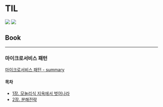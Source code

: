 # TIL

<img src="https://img.shields.io/badge/Spring-green?style=for-the-badge&logo=spring&logoColor=white">
<img src="https://img.shields.io/badge/docker-2496ED?style=for-the-badge&logo=docker&logoColor=white">

<br />

## Book

---

### 마이크로서비스 패턴

[마이크로서비스 패턴 - summary](https://app.mural.co/t/cloudingegration6924/m/cloudingegration6924/1598872302455/cb40356de0e1fcc36618a25f5f5e2ed18761f3ca?sender=9286df56-e378-481c-93e7-1223a0efa205)

#### 목차

-   [1장. 모놀리식 지옥에서 벗어나라](https://github.com/oereo/TIL/tree/main/MicroServicePattern/1.%EB%AA%A8%EB%86%80%EB%A6%AC%EC%8B%9D_%EC%A7%80%EC%98%A5%EC%97%90%EC%84%9C_%EB%B2%97%EC%96%B4%EB%82%98%EB%9D%BC)
-   [2장. 분해전략]()
